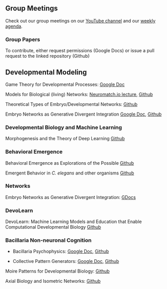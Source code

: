 ## Group Meetings

Check out our group meetings on our [YouTube channel](https://www.youtube.com/channel/UChGTq41_rJwmZ1I4j7SezWQ) and our [weekly agenda](https://docs.google.com/spreadsheets/d/1dbYBQRztJzhO9fbPDLBFutSk6tqFaiGbEauvFELoCbM/edit#gid=0).

### Group Papers
To contribute, either request permissions (Google Docs) or issue a pull request to the linked repository (Github)

## Developmental Modeling
Game Theory for Developmental Processes: [Google Doc](https://docs.google.com/document/d/1FtuYs_lC3iciP9F76HLJyekphDoKZX_-lF5CSH84nzQ/edit)

Models for Biological (living) Networks: [Neuromatch.io lecture](https://docs.google.com/presentation/d/1hYQJjhmG0t5fIWgzdhdmoNjyhEEu6Mj85ULwoBafxa8/edit#slide=id.g72374b405e_0_27), [Github](https://github.com/devoworm/Theoretical-Types-of-Embryo-Developmental-Networks)

Theoretical Types of Embryo/Developmental Networks: [Github](https://github.com/devoworm/Theoretical-Types-of-Embryo-Developmental-Networks/blob/master/Review-document.md)

Embryo Networks as Generative Divergent Integration [Google Doc](https://docs.google.com/document/d/1UOGvkIwH3gr6EA48Uau4xUX2hR1PQWIeCb-kGm-U6Fc/edit), [Github](https://github.com/devoworm/Theoretical-Types-of-Embryo-Developmental-Networks/blob/master/Embryogenetic-Connectome%20Integration/README.md)

### Developmental Biology and Machine Learning
Morphogenesis and the Theory of Deep Learning [Github](https://github.com/devoworm/Proposals-Public-Lectures/blob/master/Morphogenesis%20and%20Theory%20of%20Deep%20Learning/Abstract.md)

### Behavioral Emergence
Behavioral Emergence as Explorations of the Possible [Github](https://github.com/devoworm/Emergent-Behavior/blob/master/Behavioral-Emergence-as-Explorations-of-the-Possible.md)

Emergent Behavior in _C. elegans_ and other organisms [Github](https://github.com/devoworm/Emergent-Behavior/blob/master/Review-document.md)

### Networks

Embryo Networks as Generative Divergent Integration: [GDocs](https://docs.google.com/document/d/1UOGvkIwH3gr6EA48Uau4xUX2hR1PQWIeCb-kGm-U6Fc/edit)

### DevoLearn
DevoLearn: Machine Learning Models and Education that Enable Computational Developmental Biology [Github](https://github.com/DevoLearn/devolearn/blob/master/paper.md)

### Bacillaria Non-neuronal Cognition

* Bacillaria Psychophysics: [Google Doc](https://docs.google.com/document/d/17_jziJmoCMWaWQvsV5Omhc9yUeGaiWoikaUt7xd6hK0/edit), [Github](https://github.com/devoworm/Digital-Bacillaria/blob/master/Behaviors/Open%20Papers/Bacillaria-Psychophysics.md)

* Collective Pattern Generators: [Google Doc](https://docs.google.com/document/d/12t_pcFRiBCqomIxqzOF5A2ljl4RpCn-ObqI7SJYmHr8/edit), [Github](https://github.com/devoworm/Digital-Bacillaria/blob/master/Behaviors/Open%20Papers/Bacillaria-CoPGs.md)

Moire Patterns for Developmental Biology: [Github](https://github.com/devoworm/AoDT/tree/master/Moire%20Patterns%20for%20Developmental%20Data)

Axial Biology and Isometric Networks: [Github](https://github.com/devoworm/AoDT/tree/master/Isometric%20Structures)  
